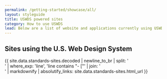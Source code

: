 ```yaml
---
permalink: /getting-started/showcase/all/
layout: styleguide
title: USWDS powered sites
category: How to use USWDS
lead: Below are a list of website and applications currently using USWDS. If your project is currently using USWDS and you do not see it on this list, please feel free to [submit a pull request](https://github.com/uswds/uswds/pulls/) or email the core team at [uswds@support.digitalgov.gov](mailto:uswds@support.digitalgov.gov). You can also see the [results of an automated scan to find USWDS across government sites](https://site-scanning.app.cloud.gov/searchUSWDS/).
---
```

## Sites using the U.S. Web Design System
{{ site.data.standards-sites.decoded | newline_to_br | split: '<br />' | where_exp: 'line', 'line contains "- ["' | join: '<br />' | markdownify | absolutify_links: site.data.standards-sites.html_url }}
